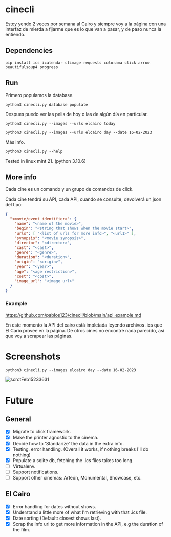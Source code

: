 # cinecli

Estoy yendo 2 veces por semana al Cairo y siempre voy a la página con una interfaz de mierda a fijarme
que es lo que van a pasar, y de paso nunca la entiendo.

## Dependencies

```terminal
pip install ics icalendar climage requests colorama click arrow beautifulsoup4 progress
```

## Run

Primero populamos la database.
```terminal
python3 cinecli.py database populate
```

Despues puedo ver las pelis de hoy o las de algún día en particular.
```terminal
python3 cinecli.py --images --urls elcairo today
```

```terminal
python3 cinecli.py --images --urls elcairo day --date 16-02-2023
```

Más info.
```terminal
python3 cinecli.py --help
```

Tested in linux mint 21. (python 3.10.6)

## More info
Cada cine es un comando y un grupo de comandos de click.

Cada cine tendrá su API, cada API, cuando se consulte, devolverá un json del tipo:

```json
{
  "<movie/event identifier>": {
    "name": "<name of the movie>",
    "begin": "<string that shows when the movie start>",
    "urls": [ "<list of urls for more info>", "<url1>" ],
    "synopsis": "<movie synopsis>",
    "director": "<director>",
    "cast": "<cast>",
    "genre": "<genre>",
    "duration": "<duration>",
    "origin": "<origin>",
    "year": "<year>",
    "age": "<age restriction>",
    "cost": "<cost>",
    "image_url": "<image url>"
  }
}
```

### Example
https://github.com/pablos123/cinecli/blob/main/api_example.md

En este momento la API del cairo está impletada leyendo archivos .ics que El Cario provee en la página.
De otros cines no encontré nada parecido, así que voy a scrapear las páginas.

# Screenshots

```terminal
python3 cinecli.py --images elcairo day --date 16-02-2023
```
![scrotFeb15233631](https://user-images.githubusercontent.com/52180403/219253983-7aac2088-0e9f-4818-9818-b5cbcdad3a0d.png)

# Future
## General
- [X] Migrate to click framework.
- [X] Make the printer agnostic to the cinema.
- [X] Decide how to 'Standarize' the data in the extra info.
- [X] Testing, error handling. (Overall it works, if nothing breaks I'll do nothing)
- [X] Populate a sqlite db, fetching the .ics files takes too long.
- [ ] Virtualenv.
- [ ] Support notifications.
- [ ] Support other cinemas: Arteón, Monumental, Showcase, etc.

## El Cairo
- [X] Error handling for dates without shows.
- [X] Understand a little more of what I'm retrieving with that .ics file.
- [X] Date sorting (Default: closest shows last).
- [X] Scrap the info url to get more information in the API, e.g the duration of the film.
